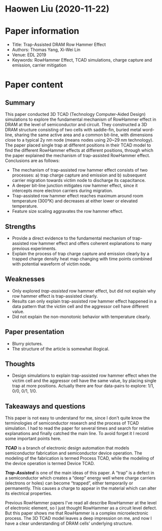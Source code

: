# Haowen Liu (2020-11-22)

# Paper information
- Title: Trap-Assisted DRAM Row Hammer Effect
- Authors: Thomas Yang, Xi-Wei Lin
- Venue: EDL 2019
- Keywords: RowHammer Effect, TCAD simulations, charge capture and emission, carrier mitigation

# Paper content
## Summary
This paper conducted 3D TCAD (Technology Computer-Aided Design) simulations to explore the fundamental mechanism of RowHammer effect in DRAM at the level of semiconductor and circuit. They constructed a 3D DRAM structure consisting of two cells with saddle-fin, buried metal word-line, sharing the same active area and a common bit-line, with dimensions close to a typical 2y nm node (means nodes using 20~29 nm technology). The paper placed single trap at different positions in their TCAD model to find the different RowHammer effects at different positions, through which the paper explained the mechanism of trap-assisted RowHammer effect. Conclusions are as follows:

- The mechanism of trap-assisted row hammer effect consists of two processes: a) trap charge capture and emission and b) subsequent carrier migration towards victim node to discharge its capacitance.
- A deeper bit-line junction mitigates row hammer effect, since it intercepts more electron carriers during migration.
- Trap-assisted row hammer effect reaches maximum around room temperature (300°K) and decreases at either lower or elevated temperature.
- Feature size scaling aggravates the row hammer effect.

## Strengths
- Provide a direct evidence to the fundamental mechanism of trap-assisted row hammer effect and offers coherent explanations to many previous experiments.
- Explain the process of trap charge capture and emission clearly by a trapped charge density heat map changing with time points combined with potential waveform of victim node.

## Weaknesses
- Only explored *trap-assisted* row hammer effect, but did not explain why row hammer effect is trap-assisted clearly.
- Results can only explain trap-assisted row hammer effect happened in a data pattern that the victim cell and the aggressor cell have different value.
- Did not explain the non-monotonic behavior with temperature clearly.

## Paper presentation
- Blurry pictures.
- The structure of the article is somewhat illogical.

## Thoughts
- Design simulations to explain trap-assisted row hammer effect when the victim cell and the aggressor cell have the same value, by placing single trap at more positions. Actually there are four data-pairs to explore: 1/1, 0/0, 0/1, 1/0.

## Takeaways and questions
This paper is not easy to understand for me, since I don't quite know the terminologies of semiconductor research and the process of TCAD simulation. I had to read the paper for several times and search for relative explanations and finally catched the main line. To avoid forget it I record some important points here.

***TCAD*** is a branch of electronic design automation that models semiconductor fabrication and semiconductor device operation. The modeling of the fabrication is termed Process TCAD, while the modeling of the device operation is termed Device TCAD.

***Trap-Assisted*** is one of the main ideas of this paper. A “trap” is a defect in a semiconductor which creates a “deep” energy well where charge carriers (electrons or holes) can become “trapped”, either temporarily or permanently. This causes a charge to appear in the material which can alter its electrical properties.

Previous RowHammer papers I’ve read all describe RowHammer at the level of electronic element, so I just thought RowHammer as a circuit level defect. But this paper shows me that RowHammer is a complex microelectronic process. The 3D TCAD model leaves a deep impression on me, and now I have a clear understanding of DRAM cells’ underlying structure.
